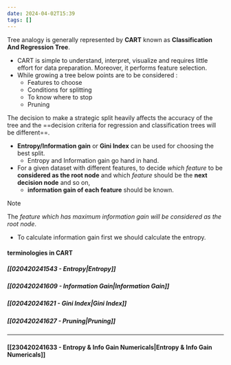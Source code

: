 ```yaml
---
date: 2024-04-02T15:39
tags: []
---
```

Tree analogy is generally represented by **CART** known as **Classification And Regression Tree**.

- CART is simple to understand, interpret, visualize and requires little effort for data preparation. Moreover, it performs feature selection.
- While growing a tree below points are to be considered :
	- Features to choose
	- Conditions for splitting
	- To know where to stop
	- Pruning

The decision to make a strategic split heavily affects the accuracy of the tree and the ==decision criteria for regression and classification trees will be different==.

- **Entropy/Information gain** or **Gini Index** can be used for choosing the best split.
	- Entropy and Information gain go hand in hand.
- For a given dataset with different features, to decide *which feature* to be **considered as the root node** and which *feature* should be the **next decision node** and so on,
	- **information gain of each feature** should be known.

>[!note] 
>The *feature which has maximum information gain will be considered as the root node*. 
- To calculate information gain first we should calculate the entropy.

#### terminologies in CART
##### [[020420241543 - Entropy|Entropy]]
##### [[020420241609 - Information Gain|Information Gain]]
##### [[020420241621 - Gini Index|Gini Index]]
##### [[020420241627 - Pruning|Pruning]]

---
#### [[230420241633 - Entropy & Info Gain Numericals|Entropy & Info Gain Numericals]]

